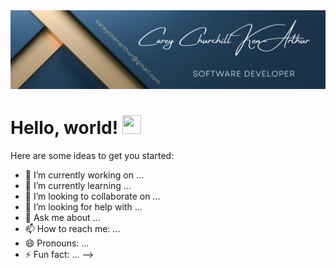 <img src="https://github.com/ken-arthur005/ken-arthur005/blob/main/linkedIN%20banner.png" />

# Hello, world! <img src="https://raw.githubusercontent.com/MartinHeinz/MartinHeinz/master/wave.gif" width="30px" height="30px" />

Here are some ideas to get you started:

- 🔭 I’m currently working on ...
- 🌱 I’m currently learning ...
- 👯 I’m looking to collaborate on ...
- 🤔 I’m looking for help with ...
- 💬 Ask me about ...
- 📫 How to reach me: ...
- 😄 Pronouns: ...
- ⚡ Fun fact: ...
-->
